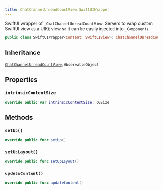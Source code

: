 ```yaml
---
title: ChatChannelUnreadCountView.SwiftUIWrapper
---
```


SwiftUI wrapper of `_ChatChannelUnreadCountView`.
Servers to wrap custom SwiftUI view as a UIKit view so it can be easily injected into `_Components`.

``` swift
public class SwiftUIWrapper<Content: SwiftUIView>: ChatChannelUnreadCountView, ObservableObject 
```

## Inheritance

[`ChatChannelUnreadCountView`](../chat-channel-unread-count-view), `ObservableObject`

## Properties

### `intrinsicContentSize`

``` swift
override public var intrinsicContentSize: CGSize 
```

## Methods

### `setUp()`

``` swift
override public func setUp() 
```

### `setUpLayout()`

``` swift
override public func setUpLayout() 
```

### `updateContent()`

``` swift
override public func updateContent() 
```
